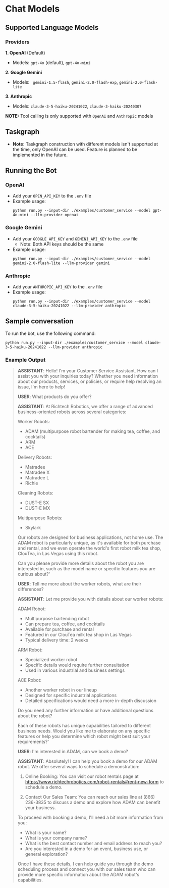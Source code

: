 # Chat Models

## Supported Language Models
### Providers
**1\. OpenAI** (Default)
- Models: `gpt-4o` (default), `gpt-4o-mini`

**2\. Google Gemini**
- Models: ` gemini-1.5-flash`, `gemini-2.0-flash-exp`, `gemini-2.0-flash-lite`

**3\. Anthropic**
- Models: `claude-3-5-haiku-20241022`, `claude-3-haiku-20240307`

**NOTE:** Tool calling is only supported with `OpenAI` and `Anthropic` models

## Taskgraph 
- **Note:** Taskgraph construction with different models isn't supported at the time, only OpenAI can be used. Feature is planned to be implemented in the future.

## Running the Bot

### OpenAI
- Add your `OPEN_API_KEY` to the `.env` file
- Example usage:
    ```
    python run.py --input-dir ./examples/customer_service --model gpt-4o-mini --llm-provider openai
    ```
    
### Google Gemini
- Add your `GOOGLE_API_KEY`  and `GEMINI_API_KEY` to the `.env` file
    - Note: Both API keys should be the same
- Example usage:
     ```
    python run.py --input-dir ./examples/customer_service --model gemini-2.0-flash-lite --llm-provider gemini
    ```

### Anthropic
- Add your `ANTHROPIC_API_KEY` to the `.env` file
- Example usage:
    ```
    python run.py --input-dir ./examples/customer_service --model claude-3-5-haiku-20241022 --llm-provider anthropic
    ```



## Sample conversation
To run the bot, use the following command:
  ```
python run.py --input-dir ./examples/customer_service --model claude-3-5-haiku-20241022 --llm-provider anthropic
  ```

### Example Output

> **ASSISTANT**: Hello! I'm your Customer Service Assistant. How can I assist you with your inquiries today? Whether you need information about our products, services, or policies, or require help resolving an issue, I'm here to help!
> 
> **USER**:  What products do you offer?
>
> **ASSISTANT**: At Richtech Robotics, we offer a range of advanced business-oriented robots across several categories:
>
> Worker Robots:
> - ADAM (multipurpose robot bartender for making tea, coffee, and cocktails)
> - ARM
> - ACE
>
> Delivery Robots:
> - Matradee
> - Matradee X
> - Matradee L
> - Richie
>
> Cleaning Robots:
> - DUST-E SX
> - DUST-E MX
>
> Multipurpose Robots:
> - Skylark
>
> Our robots are designed for business applications, not home use. The ADAM robot is particularly unique, as it's available for both purchase and rental, and we even operate the world's first robot milk tea shop, ClouTea, in Las Vegas using this robot.
>
 >Can you please provide more details about the robot you are interested in, such as the model name or specific features you are curious about?'
>
> **USER**: Tell me more about the worker robots, what are their differences?
>
> **ASSISTANT**:
>Let me provide you with details about our worker robots:
>
>ADAM Robot:
> - Multipurpose bartending robot
> - Can prepare tea, coffee, and cocktails
> - Available for purchase and rental
> - Featured in our ClouTea milk tea shop in Las Vegas
> - Typical delivery time: 2 weeks
>
> ARM Robot:
> - Specialized worker robot
> - Specific details would require further consultation
> - Used in various industrial and business settings
>
> ACE Robot:
> - Another worker robot in our lineup
> - Designed for specific industrial applications
> - Detailed specifications would need a more in-depth discussion
>
> Do you need any further information or have additional questions about the robot?
>
> Each of these robots has unique capabilities tailored to different business needs. Would you like me to elaborate on any specific features or help you determine which robot might best suit your requirements?'
>
> **USER**: I'm interested in ADAM, can we book a demo?
>
> **ASSISTANT**: Absolutely! I can help you book a demo for our ADAM robot. We offer several ways to schedule a demonstration:
>
> 1. Online Booking: You can visit our robot rentals page at
 https://www.richtechrobotics.com/robot-rentals#rent-new-form to schedule a demo.
>
> 2. Contact Our Sales Team: You can reach our sales line at (866) 236-3835 to discuss a demo and explore how ADAM can benefit your business.
>
>To proceed with booking a demo, I'll need a bit more information from you:
> - What is your name?
> - What is your company name?
> - What is the best contact number and email address to reach you?
> - Are you interested in a demo for an event, business use, or general exploration?
>
> Once I have these details, I can help guide you through the demo scheduling process and connect you with our sales team who can provide more specific information about the ADAM robot's capabilities.

